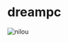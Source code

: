 # dreampc
![nilou](https://user-images.githubusercontent.com/125768214/220514986-795d378f-2210-42e8-9e83-fa9ace7da995.jpg)
